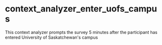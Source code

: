 # context_analyzer_enter_uofs_campus
This context analyzer prompts the survey 5 minutes after the participant has entered University of Saskatchewan's campus
